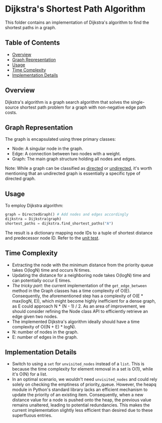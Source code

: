 # Dijkstra's Shortest Path Algorithm

This folder contains an implementation of Dijkstra's algorithm to find the shortest paths in a graph.


## Table of Contents
- [Overview](#overview)
- [Graph Representation](#graph-representation)
- [Usage](#usage)
- [Time Complexity](#time-complexity)
- [Implementation Details](#ismplementation-detail)


## Overview
Dijkstra's algorithm is a graph search algorithm that solves the single-source shortest path problem for a graph with non-negative edge path costs.


## Graph Representation
The graph is encapsulated using three primary classes:
- Node: A singular node in the graph.
- Edge: A connection between two nodes with a weight.
- Graph: The main graph structure holding all nodes and edges.

Note: While a graph can be classified as [directed](../graph_lib/directed_graph.py) or [undirected](../graph_lib/undirected_graph.py), it's worth mentioning that an undirected graph is essentially a specific type of directed graph.


## Usage
To employ Dijkstra algorithm:

```python
graph = DirectedGraph() # Add nodes and edges accordingly
dijkstra = Dijkstra(graph)
shortest_paths = dijkstra.find_shortest_paths("A")
```

The result is a dictionary mapping node IDs to a tuple of shortest distance and predecessor node ID. Refer to the [unit test](../../tests/test_dijkstra/test_dijkstra.py).


## Time Complexity
- Extracting the node with the minimum distance from the priority queue takes O(logN) time and occurs N times.
- Updating the distance for a neighboring node takes O(logN) time and can potentially occur E times.
- *The tricky part*: the current implementation of the `get_edge_between` method in the Graph classes has a time complexity of O(E). Consequently, the aforementioned step has a complexity of O(E * max(logN, E)), which might become highly inefficient for a dense graph, as E could approach N * (N - 1) / 2. As an area of improvement, we should consider refining the Node class API to efficiently retrieve an edge given two nodes.
- The implemented Dijkstra's algorithm ideally should have a time complexity of O((N + E) * logN).
- N: number of nodes in the graph.
- E: number of edges in the graph.


## Implementation Details
- Switch to using a `set` for `unvisited_nodes` instead of a `list`. This is because the time complexity for element removal in a set is O(1), while it's O(N) for a list.
- In an optimal scenario, we wouldn't need `unvisited_nodes` and could rely solely on checking the emptiness of priority_queue. However, the heapq module in Python's standard library lacks an efficient mechanism to update the priority of an existing item. Consequently, when a new distance value for a node is pushed onto the heap, the previous value remains unaltered, leading to potential redundancies. This makes the current implementation slightly less efficient than desired due to these superfluous entries.
